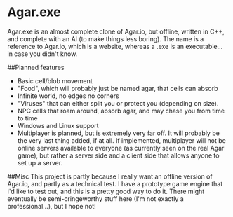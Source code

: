 # Agar.exe
Agar.exe is an almost complete clone of Agar.io, but offline, written in C++, and complete with an AI (to make things less boring). The name is a reference to Agar.io, which is a website, whereas a .exe is an executable... in case you didn't know.

##Planned features
* Basic cell/blob movement
* "Food", which will probably just be named agar, that cells can absorb
* Infinite world, no edges no corners
* "Viruses" that can either split you or protect you (depending on size).
* NPC cells that roam around, absorb agar, and may chase you from time to time
* Windows and Linux support
* Multiplayer is planned, but is extremely very far off. It will probably be the very last thing added, if at all. If implemented, multiplayer will not be online servers available to everyone (as currently seen on the real Agar game), but rather a server side and a client side that allows anyone to set up a server.

##Misc
This project is partly because I really want an offline version of Agar.io, and partly as a technical test. I have a prototype game engine that I'd like to test out, and this is a pretty good way to do it. There might eventually be semi-cringeworthy stuff here (I'm not exactly a professional...), but I hope not!

